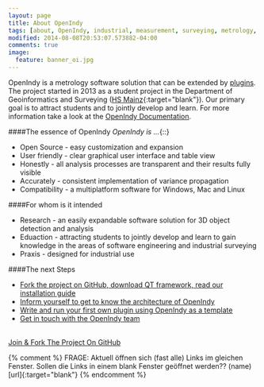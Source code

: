 ```yaml
---
layout: page
title: About OpenIndy
tags: [about, OpenIndy, industrial, measurement, surveying, metrology, laser, tracker, tacheometer, tachymeter, Industrie, Vermessung]
modified: 2014-08-08T20:53:07.573882-04:00
comments: true
image:
  feature: banner_oi.jpg
---
```


OpenIndy is a metrology software solution that can be extended by [plugins](https://github.com/OpenIndy/OiPluginTemplate). The project started in 2013 as a student project in the Department of Geoinformatics and Surveying ([HS Mainz](https://www.hs-mainz.de/technology/geoinformatics-and-surveying/index.html){:target="blank"}). Our primary goal is to attract students and to jointly develop and learn. For more information take a look at the [OpenIndy Documentation](/documentation).


####The essence of OpenIndy
*OpenIndy is ...*{::}

* Open Source - easy customization and expansion
* User friendly - clear graphical user interface and table view
* Honestly - all analysis processes are transparent and their results fully visible
* Accurately - consistent implementation of variance propagation
* Compatibility - a multiplatform software for Windows, Mac and Linux

####For whom is it intended

* Research - an easily expandable software solution for 3D object detection and analysis
* Eduaction - attracting students to jointly develop and learn to gain knowledge in the areas of software engineering and industrial surveying
* Praxis - designed for industrial use

####The next Steps

* [Fork the project on GitHub, download QT framework, read our installation guide](/download)
* [Inform yourself to get to know the architecture of OpenIndy](/documentation)
* [Write and run your first own plugin using OpenIndy as a template](/plugins)
* [Get in touch with the OpenIndy team](http://sigma3d.de/unternehmen/service/kontakt.html)

<br>
<a markdown="0" href="https://github.com/OpenIndy/OpenIndy" class="btn">Join & Fork The Project On GitHub</a>

{% comment %} 
    FRAGE: Aktuell öffnen sich (fast alle) Links im gleichen Fenster. 
    Sollen die Links in einem blank Fenster geöffnet werden?? (name)[url]{:target="blank"}
{% endcomment %}



